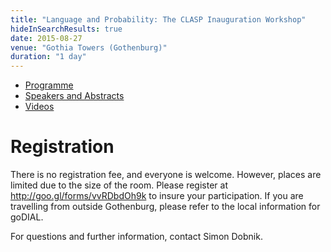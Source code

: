 ```yaml
---
title: "Language and Probability: The CLASP Inauguration Workshop"
hideInSearchResults: true
date: 2015-08-27
venue: "Gothia Towers (Gothenburg)"
duration: "1 day"
---
```


* [Programme](../programme)
* [Speakers and Abstracts](../speakers-and-abstracts)
* [Videos](../videos)

# Registration 

There is no registration fee, and everyone is welcome. However, places are limited due to the size of the room. Please register at http://goo.gl/forms/vvRDbdOh9k to insure your participation. If you are travelling from outside Gothenburg, please refer to the local information for goDIAL.

For questions and further information, contact Simon Dobnik.
